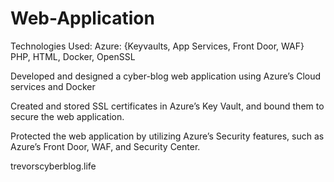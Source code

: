 # Web-Application

Technologies Used: Azure: {Keyvaults, App Services, Front Door, WAF}
                                PHP, HTML, Docker, OpenSSL


Developed and designed a cyber-blog web application using Azure’s Cloud services and Docker


Created and stored SSL certificates in Azure’s Key Vault, and bound them to secure the web application.


Protected the web application by utilizing Azure’s Security features, such as Azure’s Front Door, WAF, and Security Center.


trevorscyberblog.life

